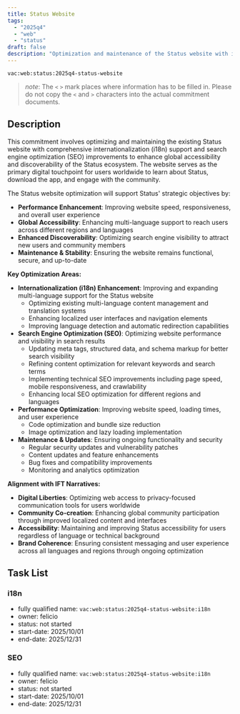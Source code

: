 ```yaml
---
title: Status Website
tags:
  - "2025q4"
  - "web"
  - "status"
draft: false
description: "Optimization and maintenance of the Status website with internationalization support and SEO improvements to enhance global accessibility and discoverability of the Status ecosystem."
---
```


`vac:web:status:2025q4-status-website`

> *note*: The `<` `>` mark places where information has to be filled in. Please do not copy the `<` and `>` characters into the actual commitment documents.
## Description

This commitment involves optimizing and maintaining the existing Status website with comprehensive internationalization (i18n) support and search engine optimization (SEO) improvements to enhance global accessibility and discoverability of the Status ecosystem. The website serves as the primary digital touchpoint for users worldwide to learn about Status, download the app, and engage with the community.

The Status website optimization will support Status' strategic objectives by:
- **Performance Enhancement**: Improving website speed, responsiveness, and overall user experience
- **Global Accessibility**: Enhancing multi-language support to reach users across different regions and languages
- **Enhanced Discoverability**: Optimizing search engine visibility to attract new users and community members
- **Maintenance & Stability**: Ensuring the website remains functional, secure, and up-to-date

**Key Optimization Areas:**
- **Internationalization (i18n) Enhancement**: Improving and expanding multi-language support for the Status website
  - Optimizing existing multi-language content management and translation systems
  - Enhancing localized user interfaces and navigation elements
  - Improving language detection and automatic redirection capabilities
- **Search Engine Optimization (SEO)**: Optimizing website performance and visibility in search results
  - Updating meta tags, structured data, and schema markup for better search visibility
  - Refining content optimization for relevant keywords and search terms
  - Implementing technical SEO improvements including page speed, mobile responsiveness, and crawlability
  - Enhancing local SEO optimization for different regions and languages
- **Performance Optimization**: Improving website speed, loading times, and user experience
  - Code optimization and bundle size reduction
  - Image optimization and lazy loading implementation
- **Maintenance & Updates**: Ensuring ongoing functionality and security
  - Regular security updates and vulnerability patches
  - Content updates and feature enhancements
  - Bug fixes and compatibility improvements
  - Monitoring and analytics optimization

**Alignment with IFT Narratives:**
- **Digital Liberties**: Optimizing web access to privacy-focused communication tools for users worldwide
- **Community Co-creation**: Enhancing global community participation through improved localized content and interfaces
- **Accessibility**: Maintaining and improving Status accessibility for users regardless of language or technical background
- **Brand Coherence**: Ensuring consistent messaging and user experience across all languages and regions through ongoing optimization


## Task List

### i18n  

* fully qualified name: `vac:web:status:2025q4-status-website:i18n`
* owner: felicio
* status: not started
* start-date: 2025/10/01
* end-date: 2025/12/31


### SEO  

* fully qualified name: `vac:web:status:2025q4-status-website:i18n`
* owner: felicio
* status: not started
* start-date: 2025/10/01
* end-date: 2025/12/31


